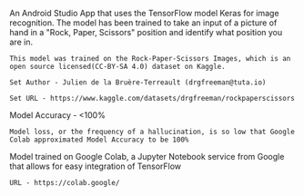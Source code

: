 An Android Studio App that uses the TensorFlow model Keras for image recognition. The model has been trained to take an input of a picture of hand in a "Rock, Paper, Scissors" position and identify what position you are in.

    This model was trained on the Rock-Paper-Scissors Images, which is an open source licensed(CC-BY-SA 4.0) dataset on Kaggle. 

    Set Author - Julien de la Bruère-Terreault (drgfreeman@tuta.io)

    Set URL - https://www.kaggle.com/datasets/drgfreeman/rockpaperscissors

Model Accuracy - <100%
    
    Model loss, or the frequency of a hallucination, is so low that Google Colab approximated Model Accuracy to be 100%

Model trained on Google Colab, a Jupyter Notebook service from Google that allows for easy integration of TensorFlow

    URL - https://colab.google/
